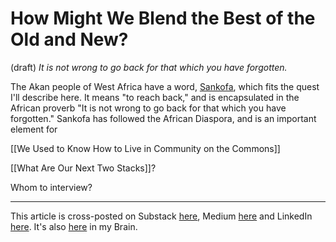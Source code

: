 # How Might We Blend the Best of the Old and New?
 (draft) 
*It is not wrong to go back for that which you have forgotten.* 



The Akan people of West Africa have a word, [Sankofa](https://en.wikipedia.org/wiki/Sankofa), which fits the quest I'll describe here. It means "to reach back," and is encapsulated in the African proverb "It is not wrong to go back for that which you have forgotten." Sankofa has followed the African Diaspora, and is an important element for 



[[We Used to Know How to Live in Community on the Commons]] 

[[What Are Our Next Two Stacks]]? 

Whom to interview? 

--- 
This article is cross-posted on Substack [here](), Medium [here]() and LinkedIn [here](). It's also [here]() in my Brain. 